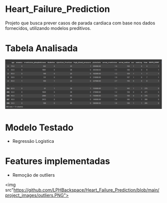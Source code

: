 # Heart_Failure_Prediction

Projeto que busca prever casos de parada cardiaca com base nos dados fornecidos, utilizando modelos preditivos.

# Tabela Analisada

<img src="https://github.com/LPHBackspace/Heart_Failure_Prediction/blob/main/project_images/table.PNG">

# Modelo Testado
- Regressão Logistica

# Features implementadas
- Remoção de outliers

<img src"https://github.com/LPHBackspace/Heart_Failure_Prediction/blob/main/project_images/outliers.PNG">
